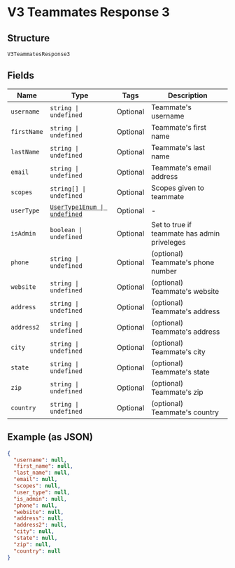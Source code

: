 
# V3 Teammates Response 3

## Structure

`V3TeammatesResponse3`

## Fields

| Name | Type | Tags | Description |
|  --- | --- | --- | --- |
| `username` | `string \| undefined` | Optional | Teammate's username |
| `firstName` | `string \| undefined` | Optional | Teammate's first name |
| `lastName` | `string \| undefined` | Optional | Teammate's last name |
| `email` | `string \| undefined` | Optional | Teammate's email address |
| `scopes` | `string[] \| undefined` | Optional | Scopes given to teammate |
| `userType` | [`UserType1Enum \| undefined`](../../doc/models/user-type-1-enum.md) | Optional | - |
| `isAdmin` | `boolean \| undefined` | Optional | Set to true if teammate has admin priveleges |
| `phone` | `string \| undefined` | Optional | (optional) Teammate's phone number |
| `website` | `string \| undefined` | Optional | (optional) Teammate's website |
| `address` | `string \| undefined` | Optional | (optional) Teammate's address |
| `address2` | `string \| undefined` | Optional | (optional) Teammate's address |
| `city` | `string \| undefined` | Optional | (optional) Teammate's city |
| `state` | `string \| undefined` | Optional | (optional) Teammate's state |
| `zip` | `string \| undefined` | Optional | (optional) Teammate's zip |
| `country` | `string \| undefined` | Optional | (optional) Teammate's country |

## Example (as JSON)

```json
{
  "username": null,
  "first_name": null,
  "last_name": null,
  "email": null,
  "scopes": null,
  "user_type": null,
  "is_admin": null,
  "phone": null,
  "website": null,
  "address": null,
  "address2": null,
  "city": null,
  "state": null,
  "zip": null,
  "country": null
}
```

